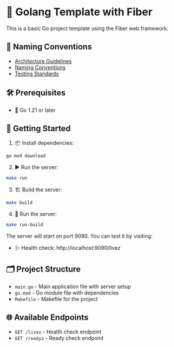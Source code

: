 # 🚀 Golang Template with Fiber

This is a basic Go project template using the Fiber web framework.

## 📛 Naming Conventions

- [Architecture Guidelines](./Architecture-guidelines.md)
- [Naming Conventions](./Naming-conventions.md)
- [Testing Standards](./Testing-standard.md)

## 🛠️ Prerequisites

- 🦫 Go 1.21 or later

## 🚦 Getting Started

1. 📦 Install dependencies:
```bash
go mod download
```

2. ▶️ Run the server:
```bash
make run
```

3. 🏗️ Build the server:
```bash
make build
```

4. 🚀 Run the server:
```bash
make run-build
```

The server will start on port 9090. You can test it by visiting:
- 🩺 Health check: http://localhost:9090/livez

## 🗂️ Project Structure

- `main.go` - Main application file with server setup
- `go.mod` - Go module file with dependencies
- `Makefile` - Makefile for the project

## 🌐 Available Endpoints

- `GET /livez` - Health check endpoint 
- `GET /readyz` - Ready check endpoint